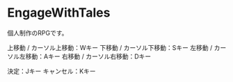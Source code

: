 # EngageWithTales
個人制作のRPGです。

上移動 / カーソル上移動：Wキー
下移動 / カーソル下移動：Sキー
左移動 / カーソル左移動：Aキー
右移動 / カーソル右移動：Dキー

決定：Jキー
キャンセル：Kキー
